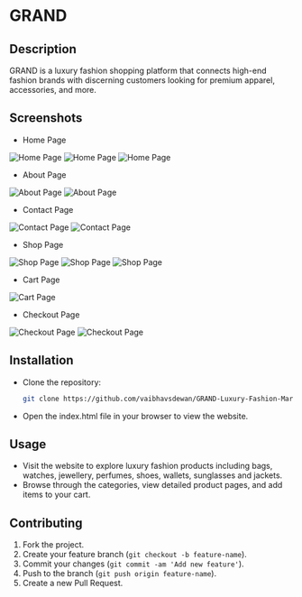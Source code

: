 # GRAND

## Description
GRAND is a luxury fashion shopping platform that connects high-end fashion brands with discerning customers looking for premium apparel, accessories, and more.

## Screenshots
- Home Page
  
![Home Page](screenshots/screenshot1.png)
![Home Page](screenshots/screenshot2.png)
![Home Page](screenshots/screenshot3.png)

- About Page

![About Page](screenshots/screenshot4.png)
![About Page](screenshots/screenshot5.png)

- Contact Page
  
![Contact Page](screenshots/screenshot6.png)
![Contact Page](screenshots/screenshot7.png)

- Shop Page
  
![Shop Page](screenshots/screenshot8.png)
![Shop Page](screenshots/screenshot9.png)
![Shop Page](screenshots/screenshot10.png) 

- Cart Page

![Cart Page](screenshots/screenshot11.png)

- Checkout Page
  
![Checkout Page](screenshots/screenshot12.png)
![Checkout Page](screenshots/screenshot13.png)

## Installation
- Clone the repository:
  ```bash
  git clone https://github.com/vaibhavsdewan/GRAND-Luxury-Fashion-Marketplace.git
- Open the index.html file in your browser to view the website.

## Usage
- Visit the website to explore luxury fashion products including bags, watches, jewellery, perfumes, shoes, wallets, sunglasses and jackets.
- Browse through the categories, view detailed product pages, and add items to your cart.

## Contributing
1. Fork the project.
2. Create your feature branch (`git checkout -b feature-name`).
3. Commit your changes (`git commit -am 'Add new feature'`).
4. Push to the branch (`git push origin feature-name`).
5. Create a new Pull Request.


